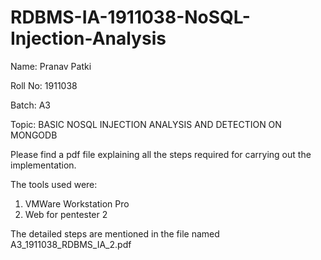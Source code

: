# RDBMS-IA-1911038-NoSQL-Injection-Analysis
Name: Pranav Patki

Roll No: 1911038

Batch: A3

Topic: BASIC NOSQL INJECTION ANALYSIS AND DETECTION ON MONGODB

Please find a pdf file explaining all the steps required for carrying out the implementation.

The tools used were:
1) VMWare Workstation Pro
2) Web for pentester 2

The detailed steps are mentioned in the file named A3_1911038_RDBMS_IA_2.pdf

